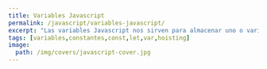 ```yaml
---
title: Variables Javascript
permalink: /javascript/variables-javascript/
excerpt: "Las variables Javascript nos sirven para almacenar uno o varios valores a lo largo del ciclo de vida del programa. Su tipado es dinámico."
tags: [variables,constantes,const,let,var,hoisting]
image:
  path: /img/covers/javascript-cover.jpg
---
```

